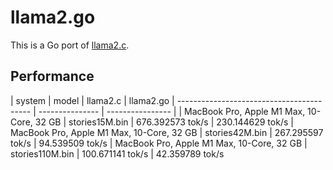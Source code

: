# llama2.go

This is a Go port of [llama2.c](https://github.com/karpathy/llama2.c).

## Performance

| system                                    | model           | llama2.c         | llama2.go
| ----------------------------------------- | --------------- | ---------------- |
| MacBook Pro, Apple M1 Max, 10-Core, 32 GB | stories15M.bin  | 676.392573 tok/s | 230.144629 tok/s
| MacBook Pro, Apple M1 Max, 10-Core, 32 GB | stories42M.bin  | 267.295597 tok/s | 94.539509  tok/s
| MacBook Pro, Apple M1 Max, 10-Core, 32 GB | stories110M.bin | 100.671141 tok/s | 42.359789  tok/s
